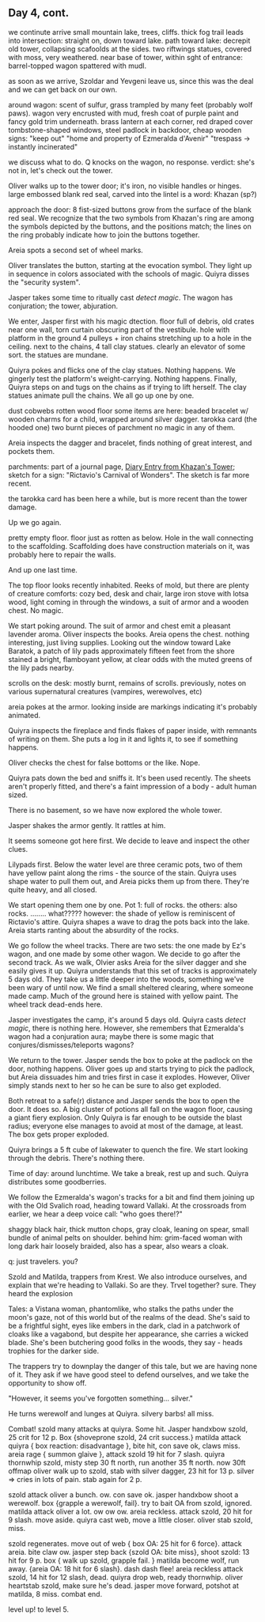 ## Day 4, cont.

we continute
arrive small mountain lake, trees, cliffs.
thick fog
trail leads into intersection: straight on, down toward lake.
path toward lake: decrepit old tower, collapsing scafoolds at the sides.
two riftwings statues, covered with moss, very weathered.
near base of tower, within sght of entrance: barrel-topped wagon spattered with mudl.

as soon as we arrive, Szoldar and Yevgeni leave us, since this was the deal and we can get back on our own.

around wagon: scent of sulfur, grass trampled by many feet (probably wolf paws). wagon very encrusted with mud, fresh coat of purple paint and fancy gold trim underneath. brass lantern at each corner, red draped cover tombstone-shaped windows, steel padlock in backdoor, cheap wooden signs: "keep out" "home and property of Ezmeralda d'Avenir" "trespass -> instantly incinerated"

we discuss what to do. Q knocks on the wagon, no response. verdict: she's not in, let's check out the tower.

Oliver walks up to the tower door; it's iron, no visible handles or hinges. large embossed blank red seal, carved into the lintel is a word: Khazan (sp?)

approach the door: 8 fist-sized buttons grow from the surface of the blank red seal. We recognize that the two symbols from Khazan's ring are among the symbols depicted by the buttons, and the positions match; the lines on the ring probably indicate how to join the buttons together.

Areia spots a second set of wheel marks.

Oliver translates the button, starting at the evocation symbol. They light up in sequence in colors associated with the schools of magic. Quiyra disses the "security system".

Jasper takes some time to ritually cast *detect magic*. The wagon has conjuration; the tower, abjuration.

We enter, Jasper first with his magic dtection. floor full of debris, old crates near one wall, torn curtain obscuring part of the vestibule.
hole with platform in the ground 4 pulleys + iron chains stretching up to a hole in the ceiling. next to the chains, 4 tall clay statues. clearly an elevator of some sort.
the statues are mundane.

Quiyra pokes and flicks one of the clay statues. Nothing happens.
We gingerly test the platform's weight-carrying. Nothing happens.
Finally, Quiyra steps on and tugs on the chains as if trying to lift herself. The clay statues animate pull the chains. We all go up one by one.

dust cobwebs rotten wood floor
some items are here:
beaded bracelet w/ wooden charms for a child, wrapped around silver dagger.
tarokka card (the hooded one)
two burnt pieces of parchment
no magic in any of them.

Areia inspects the dagger and bracelet, finds nothing of great interest, and pockets them.

parchments: part of a journal page, [Diary Entry from Khazan's Tower](../Diary%20Entry%20from%20Khazan's%20Tower.md); sketch for a sign: "Rictavio's Carnival of Wonders". The sketch is far more recent.

the tarokka card has been here a while, but is more recent than the tower damage.

Up we go again.

pretty empty floor. floor just as rotten as below. Hole in the wall connecting to the scaffolding. Scaffolding does have construction materials on it, was probably here to repair the walls.

And up one last time.

The top floor looks recently inhabited. Reeks of mold, but there are plenty of creature comforts: cozy bed, desk and chair, large iron stove with lotsa wood, light coming in through the windows, a suit of armor and a wooden chest. No magic.

We start poking around.
The suit of armor and chest emit a pleasant lavender aroma.
Oliver inspects the books.
Areia opens the chest. nothing interesting, just living supplies.
Looking out the window toward Lake Baratok, a patch of lily pads approximately fifteen feet from the shore stained a bright, flamboyant yellow, at clear odds with the muted greens of the lily pads nearby.

scrolls on the desk: mostly burnt, remains of scrolls. previously, notes on various supernatural creatures (vampires, werewolves, etc)

areia pokes at the armor. looking inside are markings indicating it's probably animated.

Quiyra inspects the fireplace and finds flakes of paper inside, with remnants of writing on them. She puts a log in it and lights it, to see if something happens.

Oliver checks the chest for false bottoms or the like. Nope.

Quiyra pats down the bed and sniffs it. It's been used recently. The sheets aren't properly fitted, and there's a faint impression of a body - adult human sized.

There is no basement, so we have now explored the whole tower.

Jasper shakes the armor gently. It rattles at him.

It seems someone got here first. We decide to leave and inspect the other clues.

Lilypads first. Below the water level are three ceramic pots, two of them have yellow paint along the rims - the source of the stain. Quiyra uses shape water to pull them out, and Areia picks them up from there. They're quite heavy, and all closed.

We start opening them one by one.
Pot 1: full of rocks.
the others: also rocks.
........ what?????
however: the shade of yellow is reminiscent of Rictavio's attire.
Quiyra shapes a wave to drag the pots back into the lake. Areia starts ranting about the absurdity of the rocks.

We go follow the wheel tracks.
There are two sets: the one made by Ez's wagon, and one made by some other wagon.
We decide to go after the second track. As we walk, Olvier asks Areia for the silver dagger and she easily gives it up.
Quiyra understands that this set of tracks is approximately 5 days old. They take us a little deeper into the woods, something we've been wary of until now.
We find a small sheltered clearing, where someone made camp. Much of the ground here is stained with yellow paint. The wheel track dead-ends here.

Jasper investigates the camp, it's around 5 days old. Quiyra casts *detect magic*, there is nothing here. However, she remembers that Ezmeralda's wagon had a conjuration aura; maybe there is some magic that conjures/dismisses/teleports wagons?

We return to the tower. Jasper sends the box to poke at the padlock on the door, nothing happens. Oliver goes up and starts trying to pick the padlock, but Areia dissuades him and tries first in case it explodes. However, Oliver simply stands next to her so he can be sure to also get exploded.

Both retreat to a safe(r) distance and Jasper sends the box to open the door. It does so. A big cluster of potions all fall on the wagon floor, causing a giant fiery explosion. Only Quiyra is far enough to be outside the blast radius; everyone else manages to avoid at most of the damage, at least. The box gets proper exploded.

Quiyra brings a 5 ft cube of lakewater to quench the fire. We start looking through the debris. There's nothing there.

Time of day: around lunchtime. We take a break, rest up and such. Quiyra distributes some goodberries.

We follow the Ezmeralda's wagon's tracks for a bit and find them joining up with the Old Svalich road, heading toward Vallaki. At the crossroads from earlier, we hear a deep voice call: "who goes there!?"

shaggy black hair, thick mutton chops, gray cloak, leaning on spear, small bundle of animal pelts on shoulder. behind him: grim-faced woman with long dark hair loosely braided, also has a spear, also wears a cloak.

q: just travelers. you?

Szold and Matilda, trappers from Krest. We also introduce ourselves, and explain that we're heading to Vallaki. So are they. Trvel together? sure.
They heard the explosion

Tales: a Vistana woman, phantomlike, who stalks the paths under the moon's gaze, not of this world but of the realms of the dead. She's said to be a frightful sight, eyes like embers in the dark, clad in a patchwork of cloaks like a vagabond, but despite her appearance, she carries a wicked blade. She's been butchering good folks in the woods, they say - heads trophies for the darker side.

The trappers try to downplay the danger of this tale, but we are having none of it. They ask if we have good steel to defend ourselves, and we take the opportunity to show off.

"However, it seems you've forgotten something... silver."

He turns werewolf and lunges at Quiyra. silvery barbs! all miss.

Combat!
szold many attacks at quiyra. Some hit.
Jasper handxbow szold, 25 crit for 12 p. Box {shoveprone szold, 24 crit success.}
matilda attack quiyra { box reaction: disadvantage }, bite hit, con save ok, claws miss.
areia rage { summon glaive }, attack szold 19 hit for 7 slash.
quiyra thornwhip szold,  misty step 30 ft north, run another 35 ft north. now 30ft offmap
oliver walk up to szold, stab with silver dagger, 23 hit for 13 p. silver => cries in lots of pain. stab again for 2 p.

szold attack oliver a bunch. ow. con save ok.
jasper handxbow shoot a werewolf. box {grapple a werewolf, fail}. try to bait OA from szold, ignored.
matilda attack oliver a lot. ow ow ow.
areia reckless. attack szold, 20 hit for 9 slash. move aside.
quiyra cast web, move a little closer.
oliver stab szold, miss.

szold regenerates. move out of web { box OA: 25 hit for 6 force}. attack areia. bite claw ow.
jasper step back {szold OA: bite miss}, shoot szold: 13 hit for 9 p. box { walk up szold, grapple fail. }
matilda become wolf, run away. {areia OA: 18 hit for 6 slash}. dash dash flee!
areia reckless attack szold, 14 hit for 12 slash, dead.
quiyra drop web, ready thornwhip.
oliver heartstab szold, make sure he's dead.
jasper move forward, potshot at matilda, 8 miss.
combat end.

level up! to level 5.